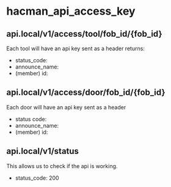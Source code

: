 # hacman_api_access_key

## api.local/v1/access/tool/fob_id/{fob_id}
Each tool will have an api key sent as a header
returns:
* status_code:
* announce_name:
* (member) id:

## api.local/v1/access/door/fob_id/{fob_id}
Each door will have an api key sent as a header
* status code:
* announce_name:
* (member) id:

## api.local/v1/status
This allows us to check if the api is working.
* status_code: 200